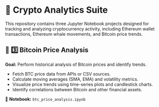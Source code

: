 # 🚀 Crypto Analytics Suite

This repository contains three Jupyter Notebook projects designed for tracking and analyzing cryptocurrency activity, including Ethereum wallet transactions, Ethereum whale movements, and Bitcoin price trends.



## 🔹 3️⃣ Bitcoin Price Analysis  
**Goal:** Perform historical analysis of Bitcoin prices and identify trends.  

- Fetch BTC price data from APIs or CSV sources.  
- Calculate moving averages (SMA, EMA) and volatility metrics.  
- Visualize price trends using time-series plots and candlestick charts.  
- Identify correlations between Bitcoin and other financial assets.  

📂 **Notebook:** `btc_price_analysis.ipynb`  

